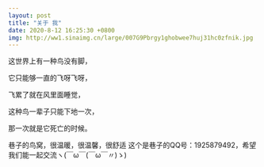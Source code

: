 ```yaml
---
layout: post
title: "关于 我"
date: 2020-8-12 16:25:30 +0800
img: http://ww1.sinaimg.cn/large/007G9Pbrgy1ghobwee7huj31hc0zfnik.jpg
---
```

> 
这世界上有一种鸟没有脚，

它只能够一直的飞呀飞呀，

飞累了就在风里面睡觉，

这种鸟一辈子只能下地一次，

那一次就是它死亡的时候。


巷子的鸟窝，很温暖，很温馨，很舒适
这个是巷子的QQ号：1925879492，希望我们能一起交流ヽ(￣ω￣(￣ω￣〃)ゝ)
